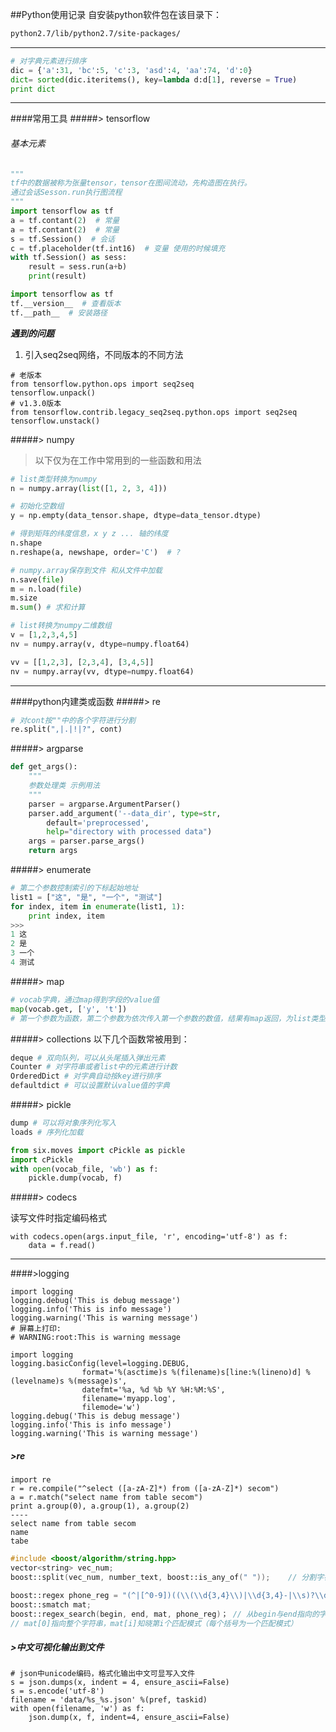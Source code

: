 ##Python使用记录
自安装python软件包在该目录下：
```bash
python2.7/lib/python2.7/site-packages/
```
***
``` python code
# 对字典元素进行排序
dic = {'a':31, 'bc':5, 'c':3, 'asd':4, 'aa':74, 'd':0}
dict= sorted(dic.iteritems(), key=lambda d:d[1], reverse = True)
print dict
```

***
####常用工具
#####> tensorflow
###### 基本元素

```python
"""
tf中的数据被称为张量tensor，tensor在图间流动，先构造图在执行。
通过会话Sesson.run执行图流程
"""
import tensorflow as tf
a = tf.contant(2)  # 常量
a = tf.contant(2)  # 常量
s = tf.Session()  # 会话
c = tf.placeholder(tf.int16)  # 变量 使用的时候填充
with tf.Session() as sess:
    result = sess.run(a+b)
    print(result)
```

```python
import tensorflow as tf
tf.__version__  # 查看版本
tf.__path__  # 安装路径
```

***遇到的问题***
1. 引入seq2seq网络，不同版本的不同方法

```
# 老版本
from tensorflow.python.ops import seq2seq
tensorflow.unpack()
# v1.3.0版本
from tensorflow.contrib.legacy_seq2seq.python.ops import seq2seq
tensorflow.unstack()
```


#####> numpy
>以下仅为在工作中常用到的一些函数和用法

```python
# list类型转换为numpy
n = numpy.array(list([1, 2, 3, 4]))

# 初始化空数组
y = np.empty(data_tensor.shape, dtype=data_tensor.dtype)

# 得到矩阵的纬度信息，x y z ... 轴的纬度
n.shape
n.reshape(a, newshape, order='C')  # ?

# numpy.array保存到文件 和从文件中加载
n.save(file)
m = n.load(file)
m.size
m.sum() # 求和计算

# list转换为numpy二维数组
v = [1,2,3,4,5]
nv = numpy.array(v, dtype=numpy.float64)

vv = [[1,2,3], [2,3,4], [3,4,5]]
nv = numpy.array(vv, dtype=numpy.float64)
```


***
####python内建类或函数
#####> re
``` python
# 对cont按""中的各个字符进行分割
re.split(",|.|!|?", cont)
```

#####> argparse
```python
def get_args():
    """
    参数处理类 示例用法
    """
    parser = argparse.ArgumentParser()
    parser.add_argument('--data_dir', type=str,
        default='preprocessed', 
        help="directory with processed data")
    args = parser.parse_args()
    return args
```

#####> enumerate
```python
# 第二个参数控制索引的下标起始地址
list1 = ["这", "是", "一个", "测试"]
for index, item in enumerate(list1, 1):
    print index, item
>>>
1 这
2 是
3 一个
4 测试
```

#####> map
```python
# vocab字典，通过map得到字段的value值
map(vocab.get, ['y', 't'])
# 第一个参数为函数，第二个参数为依次传入第一个参数的数值，结果有map返回，为list类型
```

#####> collections
以下几个函数常被用到：
```python
deque # 双向队列，可以从头尾插入弹出元素
Counter # 对字符串或者list中的元素进行计数
OrderedDict # 对字典自动按key进行排序
defaultdict # 可以设置默认value值的字典
```

#####> pickle
```python
dump # 可以将对象序列化写入
loads # 序列化加载
```

```python
from six.moves import cPickle as pickle
import cPickle
with open(vocab_file, 'wb') as f:
    pickle.dump(vocab, f)
```

#####> codecs

读写文件时指定编码格式
```
with codecs.open(args.input_file, 'r', encoding='utf-8') as f:
    data = f.read()
```

***

####>logging
``` 
import logging
logging.debug('This is debug message')
logging.info('This is info message')
logging.warning('This is warning message')
# 屏幕上打印:
# WARNING:root:This is warning message
```


```
import logging
logging.basicConfig(level=logging.DEBUG,
                format='%(asctime)s %(filename)s[line:%(lineno)d] %(levelname)s %(message)s',
                datefmt='%a, %d %b %Y %H:%M:%S',
                filename='myapp.log',
                filemode='w')
logging.debug('This is debug message')
logging.info('This is info message')
logging.warning('This is warning message')

```

##### >re
```
import re
r = re.compile("^select ([a-zA-Z]*) from ([a-zA-Z]*) secom")
a = r.match("select name from table secom")
print a.group(0), a.group(1), a.group(2)
----
select name from table secom
name
tabe 
```

``` cpp
#include <boost/algorithm/string.hpp>
vector<string> vec_num;
boost::split(vec_num, number_text, boost::is_any_of(" "));    // 分割字符串放到vec中

boost::regex phone_reg = "(^|[^0-9])((\\(\\d{3,4}\\)|\\d{3,4}-|\\s)?\\d{7,8})([^0-9]|$)";
boost::smatch mat;
boost::regex_search(begin, end, mat, phone_reg)； // 从begin与end指向的字符串中匹配phone_reg，匹配结果到mat中
// mat[0]指向整个字符串，mat[i]知晓第i个匹配模式（每个括号为一个匹配模式）
```


##### >中文可视化输出到文件
```
# json中unicode编码，格式化输出中文可显写入文件
s = json.dumps(x, indent = 4, ensure_ascii=False)
s = s.encode('utf-8')
filename = 'data/%s_%s.json' %(pref, taskid)
with open(filename, 'w') as f:
    json.dump(x, f, indent=4, ensure_ascii=False)
```



